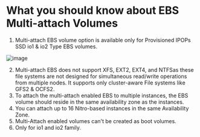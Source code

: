 # What you should know about EBS Multi-attach Volumes

1. Multi-attach EBS volume option is available only for Provisioned IPOPs SSD io1 & io2 Type EBS volumes.

![image](https://user-images.githubusercontent.com/33947539/166426964-04c815f7-cb69-4c32-952a-76566a547d09.png)

2. Multi-attach EBS does not support XFS, EXT2, EXT4, 
   and NTFSas these file systems are not designed for simultaneous read/write operations from multiple nodes. It supports only cluster-aware File systems like GFS2 & OCFS2.
3. To attach the multi-attach enabled EBS to multiple instances, the EBS volume should reside in the same availability zone as the instances.
4. You can attach up to 16 Nitro-based instances in the same Availability Zone.   
5. Multi-Attach enabled volumes can't be created as boot volumes.
6. Only for io1 and io2 family.


   
